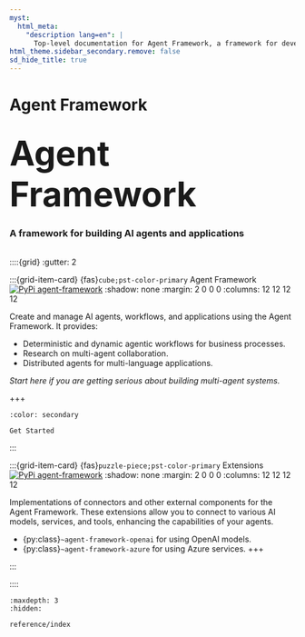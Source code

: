```yaml
---
myst:
  html_meta:
    "description lang=en": |
      Top-level documentation for Agent Framework, a framework for developing applications using AI agents
html_theme.sidebar_secondary.remove: false
sd_hide_title: true
---
```


<style>
.hero-title {
  font-size: 60px;
  font-weight: bold;
  margin: 2rem auto 0;
}

.wip-card {
  border: 1px solid var(--pst-color-success);
  background-color: var(--pst-color-success-bg);
  border-radius: .25rem;
  padding: 0.3rem;
  display: flex;
  justify-content: center;
  align-items: center;
  margin-bottom: 1rem;
}
</style>

# Agent Framework

<div class="container">
<div class="row text-center">
<div class="col-sm-12">
<h1 class="hero-title">
Agent Framework
</h1>
<h3>
A framework for building AI agents and applications
</h3>
</div>
</div>
</div>

<div style="margin-top: 2rem;">

::::{grid}
:gutter: 2

:::{grid-item-card} {fas}`cube;pst-color-primary` Agent Framework [![PyPi agent-framework](https://img.shields.io/badge/PyPi-agent--framework-blue?logo=pypi)](https://pypi.org/project/agent-framework/)
:shadow: none
:margin: 2 0 0 0
:columns: 12 12 12 12

Create and manage AI agents, workflows, and applications using the Agent Framework. It provides:

* Deterministic and dynamic agentic workflows for business processes.
* Research on multi-agent collaboration.
* Distributed agents for multi-language applications.

_Start here if you are getting serious about building multi-agent systems._

+++

```{button-ref} reference/index
:color: secondary

Get Started
```

:::

:::{grid-item-card} {fas}`puzzle-piece;pst-color-primary` Extensions [![PyPi agent-framework](https://img.shields.io/badge/PyPi-autogen--ext-blue?logo=pypi)](https://pypi.org/search/?q=agent-framework-)
:shadow: none
:margin: 2 0 0 0
:columns: 12 12 12 12

Implementations of connectors and other external components for the Agent Framework. These extensions allow you to connect to various AI models, services, and tools, enhancing the capabilities of your agents.

* {py:class}`~agent-framework-openai` for using OpenAI models.
* {py:class}`~agent-framework-azure` for using Azure services.
+++

:::

::::

</div>

```{toctree}
:maxdepth: 3
:hidden:

reference/index
```
